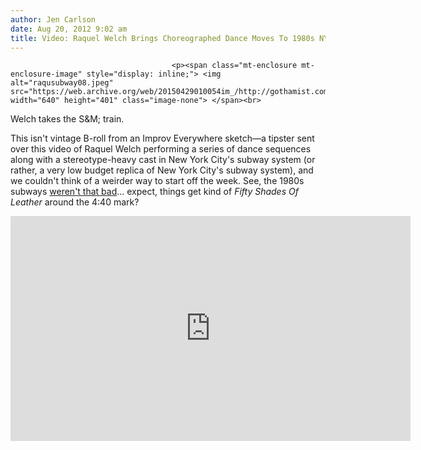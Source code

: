 ```yaml
---
author: Jen Carlson
date: Aug 20, 2012 9:02 am
title: Video: Raquel Welch Brings Choreographed Dance Moves To 1980s NYC Subway
---
```


	
										<p><span class="mt-enclosure mt-enclosure-image" style="display: inline;"> <img alt="raqusubway08.jpeg" src="https://web.archive.org/web/20150429010054im_/http://gothamist.com/attachments/arts_jen/raqusubway08.jpeg" width="640" height="401" class="image-none"> </span><br>
<span class="photo_caption">Welch takes the S&amp;M; train.</span></p>

<p>This isn&apos;t vintage B-roll from an Improv Everywhere sketch&#x2014;a tipster sent over this video of Raquel Welch performing a series of dance sequences along with a stereotype-heavy cast in New York City&apos;s subway system (or rather, a very low budget replica of New York City&apos;s subway system), and we couldn&apos;t think of a weirder way to start off the week. See, the 1980s subways <a href="https://web.archive.org/web/20150429010054/http://gothamist.com/2012/01/18/amazing_photos_of_1980s_new_york_ci.php#photo-11">weren&apos;t that bad</a>... expect, things get kind of <em>Fifty Shades Of Leather </em>around the 4:40 mark?</p>

<p><iframe width="640" height="360" src="https://web.archive.org/web/20150429010054if_/http://www.youtube-nocookie.com/embed/cnxPrvdcOv4" frameborder="0" allowfullscreen></iframe></p>					
										
									
				